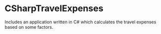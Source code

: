 # CSharpTravelExpenses
Includes an application written in C# which calculates the travel expenses based on some factors.
